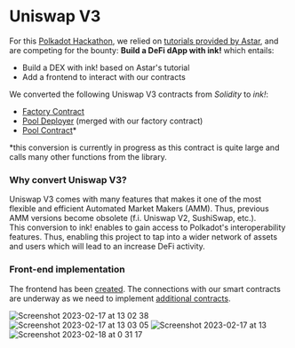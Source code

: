 # Uniswap V3
For this [Polkadot Hackathon](https://www.polkadotglobalseries.com/?utm_source=Discord&utm_medium=socials&utm_campaign=launch), we relied on [tutorials provided by Astar](https://docs.astar.network/docs/build/wasm/from-zero-to-ink-hero/dex/), and are competing for the bounty: **Build a DeFi dApp with ink!** which entails: <br />
- Build a DEX with ink! based on Astar's tutorial
- Add a frontend to interact with our contracts <br />

We converted the following Uniswap V3 contracts from *Solidity* to *ink!*: <br />
- [Factory Contract](https://github.com/Uniswap/v3-core/blob/main/contracts/UniswapV3Factory.sol)
- [Pool Deployer](https://github.com/Uniswap/v3-core/blob/main/contracts/UniswapV3PoolDeployer.sol) (merged with our factory contract)
- [Pool Contract](https://github.com/Uniswap/v3-core/blob/main/contracts/UniswapV3Pool.sol)*

\*this conversion is currently in progress as this contract is quite large and calls many other functions from the library.

### Why convert Uniswap V3?
Uniswap V3 comes with many features that makes it one of the most flexible and efficient Automated Market Makers (AMM). Thus, previous AMM versions become obsolete (f.i. Uniswap V2, SushiSwap, etc.). <br />
This conversion to ink! enables to gain access to Polkadot's interoperability features. Thus, enabling this project to tap into a wider network of assets and users which will lead to an increase DeFi activity.



### Front-end implementation
The frontend has been [created](https://dexfrontend-lilac.vercel.app/). The connections with our smart contracts are underway as we need to implement [additional contracts](https://github.com/Uniswap/v3-periphery/tree/main/contracts).

![Screenshot 2023-02-17 at 13 02 38](https://user-images.githubusercontent.com/67859510/219695799-4fc4b143-4317-4d25-a468-7e91f236a4d8.png)
![Screenshot 2023-02-17 at 13 03 05](https://user-images.githubusercontent.com/67859510/219695823-1654cf0e-6a38-4f66-ad14-c9e692308b23.png)
![Screenshot 2023-02-17 at 13](https://user-images.githubusercontent.com/67859510/219697023-8405ebba-920a-43bb-92e7-6bba4f907d72.png)
![Screenshot 2023-02-18 at 0 31 17](https://user-images.githubusercontent.com/67859510/219696884-0d9a5019-ce99-4a8f-9b33-88dde15bf1f7.png)
